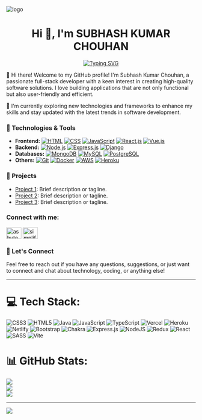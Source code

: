![logo](https://github.com/Skchouhan753/Skchouhan753/assets/104707355/1b99a41b-823b-4a39-995c-850a25691d45)


<h1 align="center">Hi 👋, I'm SUBHASH KUMAR CHOUHAN</h1>
<p align="center">
<a href="https://git.io/typing-svg"><img src="https://readme-typing-svg.demolab.com?font=Fira+Code&weight=500&pause=1000&center=true&vCenter=true&random=false&width=800&height=80&lines=A+passionate+Full+Stack+Web+Deeloper" alt="Typing SVG" /></a>
</p>



👋 Hi there! Welcome to my GitHub profile! I'm Subhash Kumar Chouhan, a passionate full-stack developer with a keen interest in creating high-quality software solutions. I love building applications that are not only functional but also user-friendly and efficient.

🌱 I'm currently exploring new technologies and frameworks to enhance my skills and stay updated with the latest trends in software development.

### 🔭 Technologies & Tools
- **Frontend:** [![HTML](https://img.shields.io/badge/HTML5-E34F26?logo=html5&logoColor=white)](#) [![CSS](https://img.shields.io/badge/CSS3-1572B6?logo=css3&logoColor=white)](#) [![JavaScript](https://img.shields.io/badge/JavaScript-F7DF1E?logo=javascript&logoColor=black)](#) [![React.js](https://img.shields.io/badge/React.js-61DAFB?logo=react&logoColor=black)](#) [![Vue.js](https://img.shields.io/badge/Vue.js-4FC08D?logo=vue.js&logoColor=white)](#)
- **Backend:** [![Node.js](https://img.shields.io/badge/Node.js-339933?logo=node.js&logoColor=white)](#) [![Express.js](https://img.shields.io/badge/Express.js-000000?logo=express&logoColor=white)](#) [![Django](https://img.shields.io/badge/Django-092E20?logo=django&logoColor=white)](#)
- **Databases:** [![MongoDB](https://img.shields.io/badge/MongoDB-47A248?logo=mongodb&logoColor=white)](#) [![MySQL](https://img.shields.io/badge/MySQL-4479A1?logo=mysql&logoColor=white)](#) [![PostgreSQL](https://img.shields.io/badge/PostgreSQL-336791?logo=postgresql&logoColor=white)](#)
- **Others:** [![Git](https://img.shields.io/badge/Git-F05032?logo=git&logoColor=white)](#) [![Docker](https://img.shields.io/badge/Docker-2496ED?logo=docker&logoColor=white)](#) [![AWS](https://img.shields.io/badge/AWS-232F3E?logo=amazon-aws&logoColor=white)](#) [![Heroku](https://img.shields.io/badge/Heroku-430098?logo=heroku&logoColor=white)](#)

### 🚀 Projects
- [Project 1](link-to-project-1): Brief description or tagline.
- [Project 2](link-to-project-2): Brief description or tagline.
- [Project 3](link-to-project-3): Brief description or tagline.

<h3 align="left">Connect with me:</h3>
<p align="left">
<a href="https://www.linkedin.com/in/skchouhan753" target="blank"><img align="center" src="https://raw.githubusercontent.com/rahuldkjain/github-profile-readme-generator/master/src/images/icons/Social/linked-in-alt.svg" alt="ashutosh mishra" height="30" width="40" /></a>
<a href="https://www.youtube.com/@TechTalk753" target="blank"><img align="center" src="https://raw.githubusercontent.com/rahuldkjain/github-profile-readme-generator/master/src/images/icons/Social/youtube.svg" alt="simplified learner" height="30" width="40" /></a>
</p>


### 💬 Let's Connect
Feel free to reach out if you have any questions, suggestions, or just want to connect and chat about technology, coding, or anything else!

---



# 💻 Tech Stack:
![CSS3](https://img.shields.io/badge/css3-%231572B6.svg?style=for-the-badge&logo=css3&logoColor=white) ![HTML5](https://img.shields.io/badge/html5-%23E34F26.svg?style=for-the-badge&logo=html5&logoColor=white) ![Java](https://img.shields.io/badge/java-%23ED8B00.svg?style=for-the-badge&logo=openjdk&logoColor=white) ![JavaScript](https://img.shields.io/badge/javascript-%23323330.svg?style=for-the-badge&logo=javascript&logoColor=%23F7DF1E) ![TypeScript](https://img.shields.io/badge/typescript-%23007ACC.svg?style=for-the-badge&logo=typescript&logoColor=white) ![Vercel](https://img.shields.io/badge/vercel-%23000000.svg?style=for-the-badge&logo=vercel&logoColor=white) ![Heroku](https://img.shields.io/badge/heroku-%23430098.svg?style=for-the-badge&logo=heroku&logoColor=white) ![Netlify](https://img.shields.io/badge/netlify-%23000000.svg?style=for-the-badge&logo=netlify&logoColor=#00C7B7) ![Bootstrap](https://img.shields.io/badge/bootstrap-%238511FA.svg?style=for-the-badge&logo=bootstrap&logoColor=white) ![Chakra](https://img.shields.io/badge/chakra-%234ED1C5.svg?style=for-the-badge&logo=chakraui&logoColor=white) ![Express.js](https://img.shields.io/badge/express.js-%23404d59.svg?style=for-the-badge&logo=express&logoColor=%2361DAFB) ![NodeJS](https://img.shields.io/badge/node.js-6DA55F?style=for-the-badge&logo=node.js&logoColor=white) ![Redux](https://img.shields.io/badge/redux-%23593d88.svg?style=for-the-badge&logo=redux&logoColor=white) ![React](https://img.shields.io/badge/react-%2320232a.svg?style=for-the-badge&logo=react&logoColor=%2361DAFB) ![SASS](https://img.shields.io/badge/SASS-hotpink.svg?style=for-the-badge&logo=SASS&logoColor=white) ![Vite](https://img.shields.io/badge/vite-%23646CFF.svg?style=for-the-badge&logo=vite&logoColor=white)
# 📊 GitHub Stats:
![](https://github-readme-stats.vercel.app/api?username=Skchouhan753&theme=dark&hide_border=false&include_all_commits=true&count_private=true)<br/>
![](https://github-readme-streak-stats.herokuapp.com/?user=Skchouhan753&theme=dark&hide_border=false)<br/>
![](https://github-readme-stats.vercel.app/api/top-langs/?username=Skchouhan753&theme=dark&hide_border=false&include_all_commits=true&count_private=true&layout=compact)

---
[![](https://visitcount.itsvg.in/api?id=Skchouhan753&icon=0&color=0)](https://visitcount.itsvg.in)

<!-- Proudly created with GPRM ( https://gprm.itsvg.in ) -->
